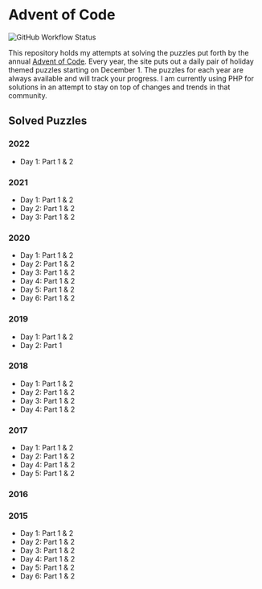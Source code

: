 # Advent of Code
![GitHub Workflow Status](https://img.shields.io/github/workflow/status/sprak3000/advent-of-code/Run%20tests)

This repository holds my attempts at solving the puzzles put forth by the annual [Advent of Code](https://adventofcode.com/).
Every year, the site puts out a daily pair of holiday themed puzzles starting on December 1. The puzzles for each year
are always available and will track your progress. I am currently using PHP for solutions in an attempt to stay on top
of changes and trends in that community.

## Solved Puzzles

### 2022
* Day 1: Part 1 & 2

### 2021
* Day 1: Part 1 & 2
* Day 2: Part 1 & 2
* Day 3: Part 1 & 2

### 2020
* Day 1: Part 1 & 2
* Day 2: Part 1 & 2
* Day 3: Part 1 & 2
* Day 4: Part 1 & 2
* Day 5: Part 1 & 2
* Day 6: Part 1 & 2

### 2019
* Day 1: Part 1 & 2
* Day 2: Part 1

### 2018
* Day 1: Part 1 & 2
* Day 2: Part 1 & 2
* Day 3: Part 1 & 2
* Day 4: Part 1 & 2

### 2017
* Day 1: Part 1 & 2
* Day 2: Part 1 & 2
* Day 4: Part 1 & 2
* Day 5: Part 1 & 2

### 2016

### 2015
* Day 1: Part 1 & 2
* Day 2: Part 1 & 2
* Day 3: Part 1 & 2
* Day 4: Part 1 & 2
* Day 5: Part 1 & 2
* Day 6: Part 1 & 2
